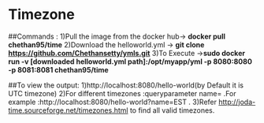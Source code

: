 # Timezone
##Commands :
  1)Pull the image from the docker hub-> __docker pull chethan95/time__
  2)Download the helloworld.yml -> __git clone https://github.com/Chethansetty/ymls.git__
  3)To Execute ->__sudo docker run -v  [downloaded helloworld.yml path]:/opt/myapp/yml  -p 8080:8080 -p 8081:8081  chethan95/time__

##To view the output:
    1)http://localhost:8080/hello-world(by Default it is UTC timezone)
    2)For different timezones :queryparameter name=<yourinput> .For example :http://localhost:8080/hello-world?name=EST .
    3)Refer http://joda-time.sourceforge.net/timezones.html to find all valid timezones.



     
     
     
  
  
